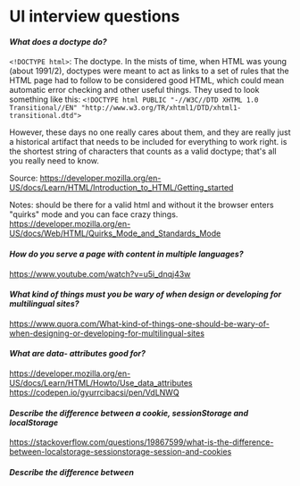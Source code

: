 # UI interview questions

#### _What does a doctype do?_ ####

``<!DOCTYPE html>``: The doctype. In the mists of time, when HTML was young (about 1991/2), doctypes were meant to act as links to a set of rules that the HTML page had to follow to be considered good HTML, which could mean automatic error checking and other useful things. They used to look something like this:
``<!DOCTYPE html PUBLIC "-//W3C//DTD XHTML 1.0 Transitional//EN" "http://www.w3.org/TR/xhtml1/DTD/xhtml1-transitional.dtd">``

However, these days no one really cares about them, and they are really just a historical artifact that needs to be included for everything to work right. <!DOCTYPE html> is the shortest string of characters that counts as a valid doctype; that's all you really need to know.

Source: https://developer.mozilla.org/en-US/docs/Learn/HTML/Introduction_to_HTML/Getting_started

Notes: should be there for a valid html and without it the browser enters "quirks" mode and you can face crazy things.
https://developer.mozilla.org/en-US/docs/Web/HTML/Quirks_Mode_and_Standards_Mode


#### _How do you serve a page with content in multiple languages?_ ####

https://www.youtube.com/watch?v=u5i_dnqj43w 

#### _What kind of things must you be wary of when design or developing for multilingual sites?_ ####

https://www.quora.com/What-kind-of-things-one-should-be-wary-of-when-designing-or-developing-for-multilingual-sites

#### _What are data- attributes good for?_ ####
https://developer.mozilla.org/en-US/docs/Learn/HTML/Howto/Use_data_attributes
https://codepen.io/gyurrcibacsi/pen/VdLNWQ

#### _Describe the difference between a cookie, sessionStorage and localStorage_ ####

https://stackoverflow.com/questions/19867599/what-is-the-difference-between-localstorage-sessionstorage-session-and-cookies

#### _Describe the difference between <script>, <script async> and <script defer>._ ####
https://www.quora.com/What-is-the-difference-between-DEFER-and-ASYNC-attributes-on-a-resource-in-html
  
 #### _Why is it generally a good idea to position CSS <link>s between <head></head> and JS <script>s just before </body>? Do you know any exceptions?_ ####

You usually put the ``<link>`` tags in between the <head> to prevent Flash of Unstyled Content which gives the user something to look at while the rest of the page is being parsed.

Since Javascript blocks rendering by default, and the DOM and CSSOM construction can be also be delayed, it is usually best to keep scripts at the bottom of the page.

Exceptions are if you grab the scripts asynchronously, or at least defer them to the end of the page.

